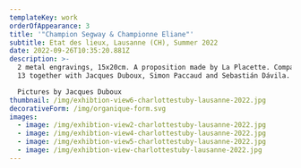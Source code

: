 ```yaml
---
templateKey: work
orderOfAppearance: 3
title: '"Champion Segway & Championne Eliane"'
subtitle: Etat des lieux, Lausanne (CH), Summer 2022
date: 2022-09-26T10:35:20.881Z
description: >-
  2 metal engravings, 15x20cm. A proposition made by La Placette. Compactus n°
  13 together with Jacques Duboux, Simon Paccaud and Sebastián Dávila. 

  Pictures by Jacques Duboux
thumbnail: /img/exhibtion-view6-charlottestuby-lausanne-2022.jpg
decorativeForm: /img/organique-form.svg
images:
  - image: /img/exhibtion-view2-charlottestuby-lausanne-2022.jpg
  - image: /img/exhibtion-view4-charlottestuby-lausanne-2022.jpg
  - image: /img/exhibtion-view5-charlottestuby-lausanne-2022.jpg
  - image: /img/exhibtion-view-charlottestuby-lausanne-2022.jpg
---
```

